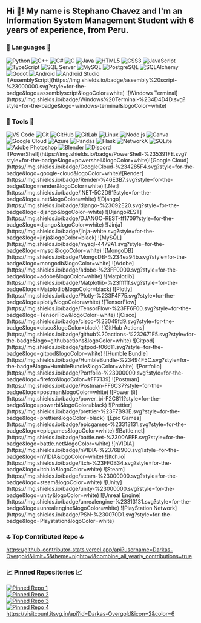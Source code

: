<!DOCTYPE HTML>
<html lang="SP">
<head>
    <meta charset="UTF-8">
    <meta name="viewport" content="width=device-width, initial-scale=1.0">
    <link rel="stylesheet" href="/styles.css">
</head>
<body>
    <h2 class="center">Hi 👋! My name is Stephano Chavez and I'm an Information System Management Student with 6 years of experience, from Peru.</h2>
    <h3 class="center">💬 Languages 💬</h3>
    <div class="center icon-container">
        <img src="https://cdn.jsdelivr.net/gh/devicons/devicon/icons/python/python-original.svg" alt="Python"/>
        <img src="https://cdn.jsdelivr.net/gh/devicons/devicon/icons/cplusplus/cplusplus-original.svg" alt="C++"/>
        <img src="https://cdn.jsdelivr.net/gh/devicons/devicon/icons/csharp/csharp-original.svg" alt="C#"/>
        <img src="https://cdn.jsdelivr.net/gh/devicons/devicon/icons/c/c-original.svg" alt="C"/>
        <img src="https://cdn.jsdelivr.net/gh/devicons/devicon/icons/java/java-original.svg" alt="Java"/>
        <img src="https://cdn.jsdelivr.net/gh/devicons/devicon/icons/html5/html5-original.svg" alt="HTML5"/>
        <img src="https://cdn.jsdelivr.net/gh/devicons/devicon/icons/css3/css3-original.svg" alt="CSS3"/>
        <img src="https://cdn.jsdelivr.net/gh/devicons/devicon/icons/javascript/javascript-original.svg" alt="JavaScript"/>
        <img src="https://cdn.jsdelivr.net/gh/devicons/devicon/icons/typescript/typescript-original.svg" alt="TypeScript"/>
        <img src="https://cdn.jsdelivr.net/gh/devicons/devicon/icons/microsoftsqlserver/microsoftsqlserver-plain.svg" alt="SQL Server"/>
        <img src="https://cdn.jsdelivr.net/gh/devicons/devicon/icons/mysql/mysql-original.svg" alt="MySQL"/>
        <img src="https://cdn.jsdelivr.net/gh/devicons/devicon/icons/postgresql/postgresql-original.svg" alt="PostgreSQL"/>
        <img src="https://cdn.jsdelivr.net/gh/devicons/devicon/icons/sqlalchemy/sqlalchemy-original.svg" alt="SQLAlchemy"/>
        <img src="https://cdn.jsdelivr.net/gh/devicons/devicon/icons/godot/godot-original.svg" alt="Godot"/>
        <img src="https://cdn.jsdelivr.net/gh/devicons/devicon/icons/android/android-original.svg" alt="Android"/>
        <img src="https://cdn.jsdelivr.net/gh/devicons/devicon/icons/androidstudio/androidstudio-original.svg" alt="Android Studio"/>
    </div>
    <div class="badge center">
        ![AssemblyScript](https://img.shields.io/badge/assembly%20script-%23000000.svg?style=for-the-badge&logo=assemblyscript&logoColor=white) 
        ![Windows Terminal](https://img.shields.io/badge/Windows%20Terminal-%234D4D4D.svg?style=for-the-badge&logo=windows-terminal&logoColor=white)
    </div>
    <h3 class="center">🔧 Tools 🔧</h3>
    <div class="center tools">
        <img src="https://cdn.jsdelivr.net/gh/devicons/devicon/icons/vscode/vscode-original.svg" alt="VS Code"/>
        <img src="https://cdn.jsdelivr.net/gh/devicons/devicon/icons/git/git-original.svg" alt="Git"/>
        <img src="https://cdn.jsdelivr.net/gh/devicons/devicon/icons/github/github-original.svg" alt="GitHub"/>
        <img src="https://cdn.jsdelivr.net/gh/devicons/devicon/icons/gitlab/gitlab-original.svg" alt="GitLab"/>
        <img src="https://cdn.jsdelivr.net/gh/devicons/devicon/icons/linux/linux-original.svg" alt="Linux"/>
        <img src="https://cdn.jsdelivr.net/gh/devicons/devicon/icons/nodejs/nodejs-original.svg" alt="Node.js"/>
        <img src="https://cdn.jsdelivr.net/gh/devicons/devicon/icons/canva/canva-original.svg" alt="Canva"/>
        <img src="https://cdn.jsdelivr.net/gh/devicons/devicon/icons/googlecloud/googlecloud-original.svg" alt="Google Cloud"/>
        <img src="https://cdn.jsdelivr.net/gh/devicons/devicon/icons/azure/azure-original.svg" alt="Azure"/>
        <img src="https://cdn.jsdelivr.net/gh/devicons/devicon/icons/pandas/pandas-original.svg" alt="Pandas"/>
        <img src="https://cdn.jsdelivr.net/gh/devicons/devicon/icons/flask/flask-original.svg" alt="Flask"/>
        <img src="https://cdn.jsdelivr.net/gh/devicons/devicon/icons/networkx/networkx-original.svg" alt="NetworkX"/>
        <img src="https://cdn.jsdelivr.net/gh/devicons/devicon/icons/sqlite/sqlite-original.svg" alt="SQLite"/>
        <img src="https://cdn.simpleicons.org/adobephotoshop/31A8FF" alt="Adobe Photoshop"/>
        <img src="https://cdn.simpleicons.org/blender/F5792A" alt="Blender"/>
        <img src="https://cdn.simpleicons.org/discord/5865F2" alt="Discord"/>
    </div>
    <div class="badge center">
![PowerShell](https://img.shields.io/badge/PowerShell-%235391FE.svg?style=for-the-badge&logo=powershell&logoColor=white)![Google Cloud](https://img.shields.io/badge/GoogleCloud-%234285F4.svg?style=for-the-badge&logo=google-cloud&logoColor=white)![Render](https://img.shields.io/badge/Render-%46E3B7.svg?style=for-the-badge&logo=render&logoColor=white)![.Net](https://img.shields.io/badge/.NET-5C2D91?style=for-the-badge&logo=.net&logoColor=white)
        ![Django](https://img.shields.io/badge/django-%23092E20.svg?style=for-the-badge&logo=django&logoColor=white)
        ![DjangoREST](https://img.shields.io/badge/DJANGO-REST-ff1709?style=for-the-badge&logo=django&logoColor=white)
        ![Jinja](https://img.shields.io/badge/jinja-white.svg?style=for-the-badge&logo=jinja&logoColor=black)
        ![MySQL](https://img.shields.io/badge/mysql-4479A1.svg?style=for-the-badge&logo=mysql&logoColor=white)
        ![MongoDB](https://img.shields.io/badge/MongoDB-%234ea94b.svg?style=for-the-badge&logo=mongodb&logoColor=white)
        ![Adobe](https://img.shields.io/badge/adobe-%23FF0000.svg?style=for-the-badge&logo=adobe&logoColor=white)
        ![Matplotlib](https://img.shields.io/badge/Matplotlib-%23ffffff.svg?style=for-the-badge&logo=Matplotlib&logoColor=black)
        ![Plotly](https://img.shields.io/badge/Plotly-%233F4F75.svg?style=for-the-badge&logo=plotly&logoColor=white)
        ![TensorFlow](https://img.shields.io/badge/TensorFlow-%23FF6F00.svg?style=for-the-badge&logo=TensorFlow&logoColor=white)
        ![Cisco](https://img.shields.io/badge/cisco-%23049fd9.svg?style=for-the-badge&logo=cisco&logoColor=black)
        ![GitHub Actions](https://img.shields.io/badge/github%20actions-%232671E5.svg?style=for-the-badge&logo=githubactions&logoColor=white)
        ![Gitpod](https://img.shields.io/badge/gitpod-f06611.svg?style=for-the-badge&logo=gitpod&logoColor=white)
        ![Humble Bundle](https://img.shields.io/badge/HumbleBundle-%23494F5C.svg?style=for-the-badge&logo=HumbleBundle&logoColor=white)
        ![Portfolio](https://img.shields.io/badge/Portfolio-%23000000.svg?style=for-the-badge&logo=firefox&logoColor=#FF7139)
        ![Postman](https://img.shields.io/badge/Postman-FF6C37?style=for-the-badge&logo=postman&logoColor=white)
        ![Power Bi](https://img.shields.io/badge/power_bi-F2C811?style=for-the-badge&logo=powerbi&logoColor=black)
        ![Prettier](https://img.shields.io/badge/prettier-%23F7B93E.svg?style=for-the-badge&logo=prettier&logoColor=black)
        ![Epic Games](https://img.shields.io/badge/epicgames-%23313131.svg?style=for-the-badge&logo=epicgames&logoColor=white)
        ![Battle.net](https://img.shields.io/badge/battle.net-%2300AEFF.svg?style=for-the-badge&logo=battle.net&logoColor=white)
        ![nVIDIA](https://img.shields.io/badge/nVIDIA-%2376B900.svg?style=for-the-badge&logo=nVIDIA&logoColor=white)
        ![Itch.io](https://img.shields.io/badge/Itch-%23FF0B34.svg?style=for-the-badge&logo=Itch.io&logoColor=white)
        ![Steam](https://img.shields.io/badge/steam-%23000000.svg?style=for-the-badge&logo=steam&logoColor=white)
        ![Unity](https://img.shields.io/badge/unity-%23000000.svg?style=for-the-badge&logo=unity&logoColor=white)
        ![Unreal Engine](https://img.shields.io/badge/unrealengine-%23313131.svg?style=for-the-badge&logo=unrealengine&logoColor=white)
        ![PlayStation Network](https://img.shields.io/badge/PSN-%230070D1.svg?style=for-the-badge&logo=Playstation&logoColor=white)
    </div>
    <h3 class="center">🔝 Top Contributed Repo 🔝</h3>
    <div class="center">
        <a href="https://github-contributor-stats.vercel.app/api?username=Darkas-Overgold&limit=5&theme=nightowl&combine_all_yearly_contributions=true" target="_blank">
            https://github-contributor-stats.vercel.app/api?username=Darkas-Overgold&limit=5&theme=nightowl&combine_all_yearly_contributions=true
        </a>
    </div>
    <h3 class="center">📈 Pinned Repositories 📈</h3>
    <div class="center">
        <a href="https://github.com/Darkas-Overgold/Zegel_2024-2_Web_Development" target="_blank">
            <img src="https://github-readme-stats.vercel.app/api/pin/?username=Darkas-Overgold&repo=Zegel_2024-2_Web_Development&theme=dark" alt="Pinned Repo 1" /><br/>
        </a>
        <a href="https://github.com/Darkas-Overgold/UPC_2022-1_Programming_I_TF" target="_blank">
            <img src="https://github-readme-stats.vercel.app/api/pin/?username=Darkas-Overgold&repo=UPC_2022-1_Programming_I_TF&theme=dark" alt="Pinned Repo 2" /><br/>
        </a>
        <a href="https://github.com/Darkas-Overgold/UPC_2023-1_Discrete_Mathematics" target="_blank">
            <img src="https://github-readme-stats.vercel.app/api/pin/?username=Darkas-Overgold&repo=UPC_2023-1_Discrete_Mathematics&theme=dark" alt="Pinned Repo 3" /><br/>
        </a>
        <a href="https://github.com/Darkas-Overgold/UPC_2022-2_Algorithms_TF" target="_blank">
            <img src="https://github-readme-stats.vercel.app/api/pin/?username=Darkas-Overgold&repo=UPC_2022-2_Algorithms_TF&theme=dark" alt="Pinned Repo 4" /><br/>
        </a>
    </div>
    <div class="center">
        <a href="https://visitcount.itsvg.in/api?id=Darkas-Overgold&icon=2&color=6" target="_blank"> 
            https://visitcount.itsvg.in/api?id=Darkas-Overgold&icon=2&color=6 
        </a>
    </div>
</body>
</html>
